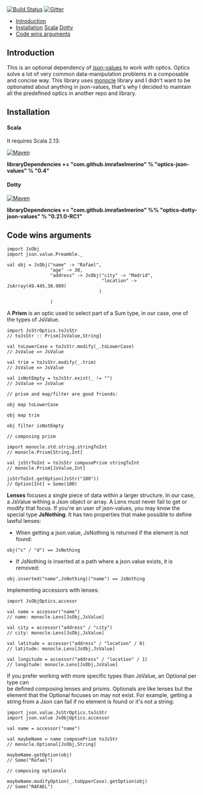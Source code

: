 [![Build Status](https://travis-ci.org/imrafaelmerino/optics-json-values.svg?branch=master)](https://travis-ci.org/imrafaelmerino/optics-json-values)
[![Gitter](https://badges.gitter.im/optics-json-values/community.svg)](https://gitter.im/optics-json-values/community?utm_source=badge&utm_medium=badge&utm_campaign=pr-badge)

- [Introduction](#introduction)
- [Installation](#inst)
    [Scala](#scala)
    [Dotty](#dotty)
- [Code wins arguments](#cwa)

## <a name="introduction"><a/> Introduction
This is an optional dependency of [json-values](https://github.com/imrafaelmerino/optics-json-values) to work with optics.
Optics solve a lot of very common data-manipulation problems in a composable
and concise way. This library uses [monocle](https://julien-truffaut.github.io/Monocle) library and I didn't want to be optionated
about anything in json-values, that's why I decided to maintain all the predefined optics
in another repo and library. 

## <a name="inst"><a/> Installation

#### <a name="scala"><a/> Scala

It requires Scala 2.13:

[![Maven](https://img.shields.io/maven-central/v/com.github.imrafaelmerino/optics-json-values_2.13/0.4)](https://search.maven.org/artifact/com.github.imrafaelmerino/optics-json-values_2.13/0.4/jar)

**libraryDependencies += "com.github.imrafaelmerino" % "optics-json-values" % "0.4"**

#### <a name="dotty"><a/> Dotty

[![Maven](https://img.shields.io/maven-central/v/com.github.imrafaelmerino/optics-dotty-json-values_0.21/0.21.0-RC1)](https://search.maven.org/artifact/com.github.imrafaelmerino/optics-dotty-json-values_0.21/0.21.0-RC1/jar)

**libraryDependencies += "com.github.imrafaelmerino" %% "optics-dotty-json-values" % "0.21.0-RC1"**

## <a name="cwa"><a/> Code wins arguments 
```
import JsObj
import json.value.Preamble._

val obj = JsObj("name" -> "Rafael",
                "age" -> 30,
                "address" -> JsObj("city" -> "Madrid",
                                   "location" -> JsArray(49.445,38.989)
                                  )

                )
```

A **Prism** is an optic used to select part of a Sum type, in our case, one of
the types of JsValue.

```
import JsStrOptics.toJsStr
// toJsStr :: Prism[JsValue,String]

val toLowerCase = toJsStr.modify(_.toLowerCase)
// JsValue => JsValue

val trim = toJsStr.modify(_.trim)
// JsValue => JsValue

val isNotEmpty = toJsStr.exist(_ != "")
// JsValue => JsValue

// prism and map/filter are good friends:

obj map toLowerCase

obj map trim

obj filter isNotEmpty 

// composing prism

import monocle.std.string.stringToInt
// monocle.Prism[String,Int]

val jsStrToInt = toJsStr composePrism stringToInt
// monocle.Prism[JsValue,Int]

jsStrToInt.getOption(JsStr("100"))
// Option[Int] = Some(100)

```

**Lenses** focuses a single piece of data within a larger structure. In our case, 
a JsValue withing a Json object or array. A Lens must never fail to get or modify that focus.
If you're an user of json-values, you may know the special type **JsNothing**. It has two properties
that make possible to define lawful lenses:
   
- When getting a json.value, JsNothing is returned if the element is not found:
```
obj("c" / "d") == JsNothing
```
- If JsNothing is inserted at a path where a json.value exists, it is removed: 
```
obj.inserted("name",JsNothing)("name") == JsNothing
```
Implementing accessors with lenses:

```     
import JsObjOptics.accesor          

val name = accessor("name")                
// name: monocle.Lens[JsObj,JsValue]

val city = accessor("address" / "city")                
// city: monocle.Lens[JsObj,JsValue] 

val latitude = accessor("address" / "location" / 0)                
// latitude: monocle.Lens[JsObj,JsValue]

val longitude = accessor("address" / "location" / 1)                
// longitude: monocle.Lens[JsObj,JsValue]
```

If you prefer working with more specific types than JsValue, an Optional per type can  
be defined composing lenses and prisms. Optionals are like lenses but the element that 
the Optional focuses on may not exist. For example, getting a string  from a Json can 
fail if no element is found or it's not a string:

```
import json.value.JsStrOptics.toJsStr
import json.value JsObjOptics.accessor

val name = accessor("name") 

val maybeName = name composePrism toJsStr
// monocle.Optional[JsObj,String]

maybeName.getOption(obj)
// Some("Rafael")

// composing optionals

maybeName.modifyOption(_.toUpperCase).getOption(obj)
// Some("RAFAEL") 
```

